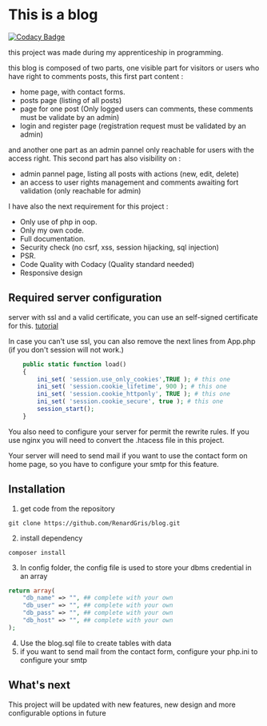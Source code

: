 # This is a blog

[![Codacy Badge](https://api.codacy.com/project/badge/Grade/54d28ef99cbd4cfe963dad034cd2a51a)](https://app.codacy.com/gh/RenardGris/blog?utm_source=github.com&utm_medium=referral&utm_content=RenardGris/blog&utm_campaign=Badge_Grade)

this project was made during my apprenticeship in programming.

this blog is composed of two parts, one visible part for visitors or users who have right to comments posts,
this first part content :
*   home page, with contact forms.
*   posts page (listing of all posts)
*   page for one post (Only logged users can comments, these comments must be validate by an admin)
*   login and register page (registration request must be validated by an admin)

and another one part as an admin pannel only reachable for users with the access right.
This second part has also visibility on :
*   admin pannel page, listing all posts with actions (new, edit, delete)
*   an access to user rights management and comments awaiting fort validation (only reachable for admin)

I have also the next requirement for this project :
*   Only use of php in oop.
*   Only my own code.
*   Full documentation.
*   Security check (no csrf, xss, session hijacking, sql injection)
*   PSR.
*   Code Quality with Codacy (Quality standard needed)
*   Responsive design

## Required server configuration

server with ssl and a valid certificate, you can use an self-signed certificate for this. [tutorial](https://www.digitalocean.com/community/tutorials/how-to-create-a-self-signed-ssl-certificate-for-apache-in-ubuntu-16-04)

In case you can't use ssl, you can also remove the next lines from App.php (if you don't session will not work.)

```php 
    public static function load()
    {
        ini_set( 'session.use_only_cookies',TRUE ); # this one
        ini_set( 'session.cookie_lifetime', 900 ); # this one
        ini_set( 'session.cookie_httponly', TRUE ); # this one
        ini_set( 'session.cookie_secure', true ); # this one
        session_start();
    }
```

You also need to configure your server for permit the rewrite rules.
If you use nginx you will need to convert the .htacess file in this project.

Your server will need to send mail if you want to use the contact form on home page, so you have to configure your smtp for this feature.

## Installation

1.  get code from the repository
```git
git clone https://github.com/RenardGris/blog.git
```

2.  install dependency
```composer
composer install
```

3.  In config folder, the config file is used to store your dbms credential in an array

```php 
return array(
    "db_name" => "", ## complete with your own 
    "db_user" => "", ## complete with your own
    "db_pass" => "", ## complete with your own
    "db_host" => "", ## complete with your own
);
```

4.  Use the blog.sql file to create tables with data
5.  if you want to send mail from the contact form, configure your php.ini to configure your smtp

## What's next

This project will be updated with new features, new design and more configurable options in future 
